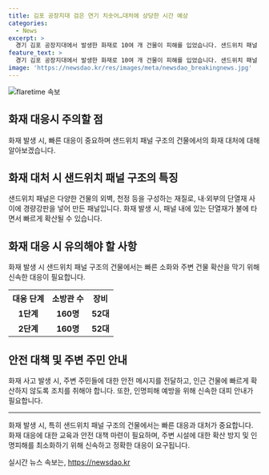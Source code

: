 ```yaml
---
title: 김포 공장지대 검은 연기 치솟어…대처에 상당한 시간 예상
categories:
  - News
excerpt: >
  경기 김포 공장지대에서 발생한 화재로 10여 개 건물이 피해를 입었습니다. 샌드위치 패널 구조로 인해 빠르게 퍼진 화재로 소방 당국은 경보령을 2단계에서 1단계로 낮췄으며, 인명 피해는 없는 것으로 확인됐습니다. 소방관 160명과 52대의 장비가 투입돼 화재를 제어했으나, 샌드위치 패널의 특성으로 인해 진화에 시간이 소요될 전망이며 원인 조사가 이어질 예정입니다. (문자수: 150)
feature_text: >
  경기 김포 공장지대에서 발생한 화재로 10여 개 건물이 피해를 입었습니다. 샌드위치 패널 구조로 인해 빠르게 퍼진 화재로 소방 당국은 경보령을 2단계에서 1단계로 낮췄으며, 인명 피해는 없는 것으로 확인됐습니다. 소방관 160명과 52대의 장비가 투입돼 화재를 제어했으나, 샌드위치 패널의 특성으로 인해 진화에 시간이 소요될 전망이며 원인 조사가 이어질 예정입니다. (문자수: 150)
image: 'https://newsdao.kr/res/images/meta/newsdao_breakingnews.jpg'
---
```


<p><img src="https://newsdao.kr/res/images/meta/newsdao_breakingnews.jpg" alt="flaretime 속보" /></p>

<h2 data-ke-size="size26">화재 대응시 주의할 점</h2>

<p data-ke-size="size16">화재 발생 시, 빠른 대응이 중요하며 샌드위치 패널 구조의 건물에서의 화재 대처에 대해 알아보겠습니다.</p>

<h2 data-ke-size="size24">화재 대처 시 샌드위치 패널 구조의 특징</h2>

<p data-ke-size="size16">샌드위치 패널은 다양한 건물의 외벽, 천정 등을 구성하는 재질로, 내·외부의 단열재 사이에 경량강판을 넣어 만든 패널입니다. 화재 발생 시, 패널 내에 있는 단열재가 불에 타면서 빠르게 확산될 수 있습니다.</p>

<h2 data-ke-size="size24">화재 대응 시 유의해야 할 사항</h2>

<p data-ke-size="size16">화재 발생 시 샌드위치 패널 구조의 건물에서는 빠른 소화와 주변 건물 확산을 막기 위해 신속한 대응이 필요합니다.</p>

<table>
  <tr>
    <th>대응 단계</th>
    <th>소방관 수</th>
    <th>장비</th>
  </tr>
  <tr>
    <td style="text-align: center; height: 17px;"><b>1단계</b></td>
    <td style="text-align: center; height: 17px;"><b>160명</b></td>
    <td style="text-align: center; height: 17px;"><b>52대</b></td>
  </tr>
  <tr>
    <td style="text-align: center; height: 17px;"><b>2단계</b></td>
    <td style="text-align: center; height: 17px;"><b>160명</b></td>
    <td style="text-align: center; height: 17px;"><b>52대</b></td>
  </tr>
</table>

<h2 data-ke-size="size24">안전 대책 및 주변 주민 안내</h2>

<p data-ke-size="size16">화재 사고 발생 시, 주변 주민들에 대한 안전 메시지를 전달하고, 인근 건물에 빠르게 확산하지 않도록 조치를 취해야 합니다. 또한, 인명피해 예방을 위해 신속한 대피 안내가 필요합니다.</p>

<hr>

<p data-ke-size="size16">화재 발생 시, 특히 샌드위치 패널 구조의 건물에서는 빠른 대응과 대처가 중요합니다. 화재 대응에 대한 교육과 안전 대책 마련이 필요하며, 주변 시설에 대한 확산 방지 및 인명피해를 최소화하기 위해 신속하고 정확한 대응이 요구됩니다.</p>
실시간 뉴스 속보는, <a href="https://newsdao.kr" rel="dofollow">https://newsdao.kr</a>


